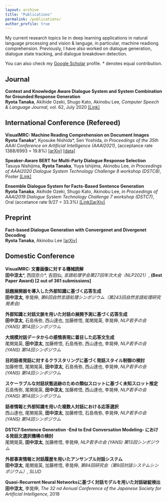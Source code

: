 ```yaml
---
layout: archive
title: "Publications"
permalink: /publications/
author_profile: true
---
```


My current research topics lie in deep learning applications in natural language processing and vision & languge, in particular, machine readiong comprehension. Previously, I have also worked on dialogue generation, dialogue state tracking, and dialogue breakdown detection. 

You can also check my [Google Scholar](https://scholar.google.com/citations?user=WPMcd_sAAAAJ&hl=en) profile. * denotes equal contribution.

## Journal
<b>Context and Knowledge Aware Dialogue System and System Combination for Grounded Response Generation</b> <br>
<b>Ryota Tanaka</b>, Akihide Ozeki, Shugo Kato, Akinobu Lee, <i>Computer Speech & Language Journal</i>, vol. 62, July 2020 [[Link]](http://www.sciencedirect.com/science/article/pii/S0885230820300036)

## International Conference (Refereed)  
<b>VisualMRC: Machine Reading Comprehension on Document Images</b><br>
<b>Ryota Tanaka</b>\*, Kyosuke Nishida\*, Sen Yoshida, <i> in Proceedings of the 35th AAAI Conference on Artificial Intelligence (AAAI2021)</i>, (acceptance rate 1388/6993 = 19.8%) [[arXiv]](https://arxiv.org/abs/2101.11272) [[data]](https://github.com/nttmdlab-nlp/VisualMRC)

<b>Speaker-Aware BERT for Multi-Party Dialogue Response Selection</b><br>
Tasuya Nishijima, <b>Ryota Tanaka</b>, Yuya Ishijima, Akinobu Lee, <i>in Proceedings of AAAI2020 Dialogue System Technology Challenge 8 workshop (DSTC8)</i>, Poster [[Link]](https://sites.google.com/dstc.community/dstc8/aaai-20-workshop)

<b>Ensemble Dialogue System for Facts-Based Sentence Generation</b><br>
<b>Ryota Tanaka</b>, Akihide Ozeki, Shugo Kato, Akinobu Lee, <i>in Proceedings of AAAI2019 Dialogue System Technology Challenge 7 workshop (DSTC7)</i>, Oral (accetance rate 9/27 = 33.3%) 
[[Link]](http://workshop.colips.org/dstc7/workshop.html)[[arXiv]](https://arxiv.org/pdf/1902.01529.pdf)

## Preprint
<b>Fact-based Dialogue Generation with Convergenet and Divergenet Decoding</b><br>
<b>Ryota Tanaka</b>, Akinobu Lee [[arXiv]](https://arxiv.org/abs/2005.03174)

## Domestic Conference
<b>VisualMRC: 文書画像に対する機械読解</b><br>
<b>田中涼太</b>\*, 西田京介\*, 吉田仙, <i>言語処理学会第27回年次大会（NLP2021）</i>, <b>(Best Paper Award) [2 out of 361 submissions]</b>

<b>話題展開器を導入した外部知識に基づく応答生成</b><br>
<b>田中涼太</b>, 李晃伸, <i>第6回自然言語処理シンポジウム（第243回自然言語処理研究発表会)</i>

<b>外部知識と対話文脈を用いた対話の展開予測に基づく応答生成</b><br>
<b>田中涼太</b>, 石島侑弥, 西山達也, 加藤修悟, 尾関晃英, 李晃伸, <i>NLP若手の会 (YANS) 第14回シンポジウム</i>

<b>大規模対話データからの感情表現に着目した応答文生成</b><br>
尾関晃英, <b>田中涼太</b>, 加藤修悟, 石島侑弥, 西山達也, 李晃伸, <i>NLP若手の会 (YANS) 第14回シンポジウム</i>

<b>目的話者発話に対するクラスタリングに基づく発話スタイル制御の検討</b><br>
加藤修悟, 尾関晃英, <b>田中涼太</b>, 石島侑弥, 西山達也, 李晃伸, <i>NLP若手の会 (YANS) 第14回シンポジウム</i>

<b>スケーラブルな対話状態追跡のための類似スロットに基づく未知スロット推定</b><br>
石島侑弥, 尾関晃英, <b>田中涼太</b>, 加藤修悟, 西山達也, 李晃伸, <i>NLP若手の会 (YANS) 第14回シンポジウム</i>

<b>話者情報と外部知識を用いた複数人対話における応答選択</b><br>
西山達也, 尾関晃英, <b>田中涼太</b>, 加藤修悟, 石島侑弥, 李晃伸, <i>NLP若手の会 (YANS) 第14回シンポジウム</i>

<b>DSTC7:Sentence Generation -End to End Conversation Modeling- における発話文選択機構の検討</b><br>
尾関晃英, <b>田中涼太</b>, 加藤修悟, 李晃伸, <i>NLP若手の会 (YANS) 第13回シンポジウム</i>

<b>外部事実情報と対話履歴を用いたアンサンブル対話システム</b><br>
<b>田中涼太</b>, 尾関晃英, 加藤修悟, 李晃伸, <i>第84回研究会（第9回対話システムシンポジウム）, SLUD</i>

<b>Quasi-Recurrent Neural Networksに基づく対話モデルを用いた対話破綻検出</b><br>
<b>田中涼太</b>, 李晃伸, <i>The 32 nd Annual Conference of the Japanese Society for Artificial Intelligence</i>, 2018
